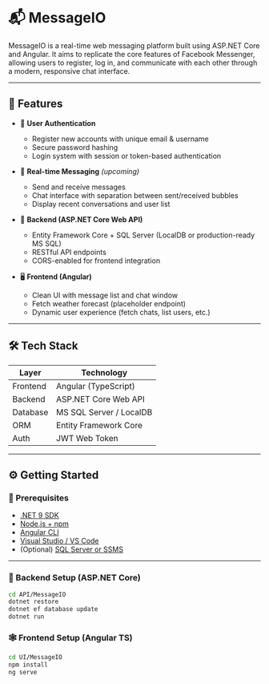 # 📬 MessageIO

MessageIO is a real-time web messaging platform built using ASP.NET Core and Angular. It aims to replicate the core features of Facebook Messenger, allowing users to register, log in, and communicate with each other through a modern, responsive chat interface.

---

## 🚀 Features

- 🔐 **User Authentication**
  - Register new accounts with unique email & username
  - Secure password hashing
  - Login system with session or token-based authentication

- 💬 **Real-time Messaging** *(upcoming)*
  - Send and receive messages
  - Chat interface with separation between sent/received bubbles
  - Display recent conversations and user list

- 📁 **Backend (ASP.NET Core Web API)**
  - Entity Framework Core + SQL Server (LocalDB or production-ready MS SQL)
  - RESTful API endpoints
  - CORS-enabled for frontend integration

- 🖥️ **Frontend (Angular)**
  - Clean UI with message list and chat window
  - Fetch weather forecast (placeholder endpoint)
  - Dynamic user experience (fetch chats, list users, etc.)

---

## 🛠 Tech Stack

| Layer         | Technology                 |
|---------------|----------------------------|
| Frontend      | Angular (TypeScript)       |
| Backend       | ASP.NET Core Web API       |
| Database      | MS SQL Server / LocalDB    |
| ORM           | Entity Framework Core      |
| Auth          | JWT Web Token              |

---

## ⚙️ Getting Started

### 🔧 Prerequisites

- [.NET 9 SDK](https://dotnet.microsoft.com/)
- [Node.js + npm](https://nodejs.org/)
- [Angular CLI](https://angular.io/cli)
- [Visual Studio / VS Code](https://code.visualstudio.com/)
- (Optional) [SQL Server or SSMS](https://aka.ms/ssmsfullsetup)

---

### 🧱 Backend Setup (ASP.NET Core)

```bash
cd API/MessageIO
dotnet restore
dotnet ef database update
dotnet run
```


### 🕸️ Frontend Setup (Angular TS)

```bash
cd UI/MessageIO
npm install
ng serve
```
